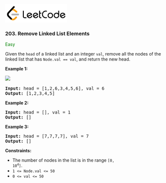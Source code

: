 <a href="https://leetcode.com/problems/remove-linked-list-elements/">
    <img src="/leetcode-logo.png" style="width:200px" alt="LeetCode"/>
</a>

### 203. Remove Linked List Elements

<span style="color:green">Easy</span>

Given the `head` of a linked list and an integer `val`, remove all the nodes of
the linked list that has
`Node.val == val`, and return the new head.

__Example 1:__

![](https://assets.leetcode.com/uploads/2021/03/06/removelinked-list.jpg)
<pre>
<b>Input:</b> head = [1,2,6,3,4,5,6], val = 6
<b>Output:</b> [1,2,3,4,5]
</pre>

__Example 2:__
<pre>
<b>Input:</b> head = [], val = 1
<b>Output:</b> []
</pre>

__Example 3:__
<pre>
<b>Input:</b> head = [7,7,7,7], val = 7
<b>Output:</b> []
</pre>

__Constraints:__

* The number of nodes in the list is in the
  range <code>[0, 10<sup>4</sup>]</code>.
* `1 <= Node.val <= 50`
* `0 <= val <= 50`

